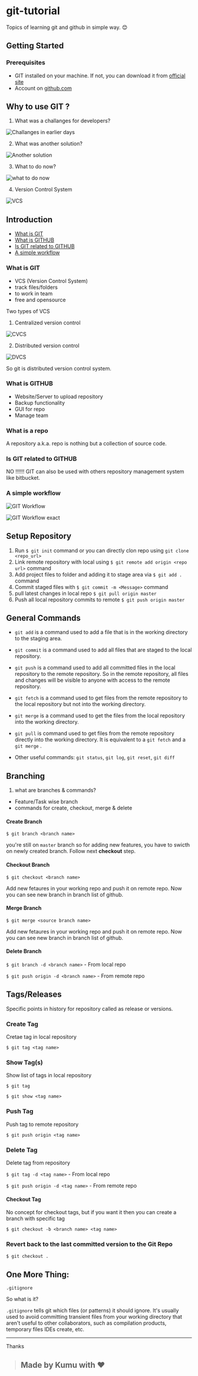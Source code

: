 # git-tutorial
Topics of learning git and github in simple way. :blush:

## Getting Started

### Prerequisites

- GIT installed on your machine. If not, you can download it from [official site](https://git-scm.com/downloads)
- Account on [github.com](https://github.com/)

## Why to use GIT ?

1. What was a challanges for developers?

![Challanges in earlier days](./images/tutorial_1.jpg)

2. What was another solution?

![Another solution](./images/tutorial_2.jpg)

3. What to do now?

![what to do now](./images/tutorial_3.jpg)

4. Version Control System

![VCS](./images/tutorial_4.jpg)

## Introduction

* [What is GIT](#what-is-git)
* [What is GITHUB](#what-is-github)
* [Is GIT related to GITHUB](#is-git-related-to-github)
* [A simple workflow](#a-simple-workflow)


### What is GIT
- VCS (Version Control System)
- track files/folders
- to work in team
- free and opensource

Two types of VCS
1. Centralized version control

![CVCS](./images/cvcs.jpg)

2. Distributed version control

![DVCS](./images/dvcs.jpg)

So git is distributed version control system.


### What is GITHUB

- Website/Server to upload repository
- Backup functionality
- GUI for repo
- Manage team

### What is a repo

A repository a.k.a. repo is nothing but a collection of source code.

### Is GIT related to GITHUB

NO !!!!!!
GIT can also be used with others repository management system like bitbucket.

### A simple workflow

![GIT Workflow](./images/workflow.jpg)

![GIT Workflow exact](./images/git_workflow.png)

## Setup Repository

1. Run `$ git init` command or you can directly clon repo using `git clone <repo_url>`
2. Link remote repository with local using `$ git remote add origin <repo url>` command
3. Add project files to folder and adding it to stage area via `$ git add .` command
4. Commit staged files with `$ git commit -m <Message>` command
5. pull latest changes in local repo `$ git pull origin master`
6. Push all local repository commits to remote `$ git push origin master`

## General Commands

* `git add` is a command used to add a file that is in the working directory to the staging area.

* `git commit` is a command used to add all files that are staged to the local repository.

* `git push` is a command used to add all committed files in the local repository to the remote repository. So in the remote repository, all files and changes will be visible to anyone with access to the remote repository.

* `git fetch` is a command used to get files from the remote repository to the local repository but not into the working directory.

* `git merge` is a command used to get the files from the local repository into the working directory.

* `git pull` is command used to get files from the remote repository directly into the working directory. It is equivalent to a `git fetch` and a `git merge` .

* Other useful commands: `git status`, `git log`, `git reset`, `git diff`


## Branching

1. what are branches & commands?
- Feature/Task wise branch
- commands for create, checkout, merge & delete

#### Create Branch

`$ git branch <branch name>`

you're still on ``master`` branch so for adding new features, you have to swicth on newly created branch. Follow next **checkout** step.

#### Checkout Branch

`$ git checkout <branch name>`

Add new fetaures in your working repo and push it on remote repo. Now you can see new branch in branch list of github.

#### Merge Branch

`$ git merge <source branch name>`

Add new fetaures in your working repo and push it on remote repo. Now you can see new branch in branch list of github.

#### Delete Branch

`$ git branch -d <branch name>` - From local repo

`$ git push origin -d <branch name>` - From remote repo

## Tags/Releases

Specific points in history for repository called as release or versions.

### Create Tag

Cretae tag in local repository

`$ git tag <tag name>`

### Show Tag(s)

Show list of tags in local repository

`$ git tag`

`$ git show <tag name>`

### Push Tag

Push tag to remote repository

`$ git push origin <tag name>`

### Delete Tag

Delete tag from repository

`$ git tag -d <tag name>` - From local repo

`$ git push origin -d <tag name>` - From remote repo


#### Checkout Tag

No concept for checkout tags, but if you want it then you can create a branch with specific tag

`$ git checkout -b <branch name> <tag name>`

### Revert back to the last committed version to the Git Repo

`$ git checkout .`


## One More Thing:

```.gitignore```

So what is it?

`.gitignore` tells git which files (or patterns) it should ignore. It's usually used to avoid committing transient files from your working directory that aren't useful to other collaborators, such as compilation products, temporary files IDEs create, etc.

---
Thanks

> ## Made by Kumu with :heart:

